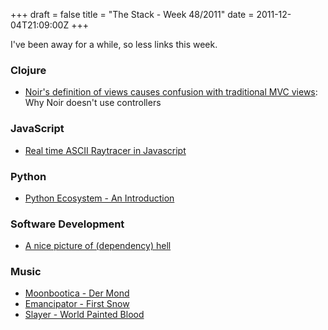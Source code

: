 +++
draft = false
title = "The Stack - Week 48/2011"
date = 2011-12-04T21:09:00Z
+++



I've been away for a while, so less links this week.

### Clojure

 - [Noir's definition of views causes confusion with traditional MVC views][noir-mvc]: Why Noir doesn't use controllers

[noir-mvc]: https://groups.google.com/group/clj-noir/msg/502c3c7e24f7319c?pli=1

### JavaScript

 - [Real time ASCII Raytracer in Javascript][js-ray]

[js-ray]: http://demos.twilightparadox.com/demos/AsciiTracer/asciitracer.html

### Python

 - [Python Ecosystem - An Introduction][py-eco]

[py-eco]: http://mirnazim.org/writings/python-ecosystem-introduction/

### Software Development

 - [A nice picture of (dependency) hell][dephell]

[dephell]: http://disfunksioneel.blogspot.com/2011/04/linux-software-dependencies.html

### Music

 - [Moonbootica - Der Mond](https://www.youtube.com/watch?v=iT03xo2GUpg)
 - [Emancipator - First Snow](https://www.youtube.com/watch?v=0rAfUUg1_gQ)
 - [Slayer - World Painted Blood](https://www.youtube.com/watch?v=zFw9l_TFokU)